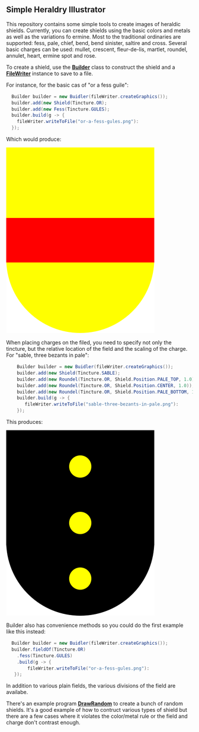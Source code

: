 ## Simple Heraldry Illustrator
This repository contains some simple tools to create images of heraldic shields. Currently, you can create shields using the basic colors and metals as well as the variations fo ermine.
Most to the traditional ordinaries are supported: fess, pale, chief, bend, bend sinister, saltire and cross. Several basic charges can be used: mullet, crescent,
fleur-de-lis, martlet, roundel, annulet, heart, ermine spot and rose.

To create a shield, use the [__Builder__](src/main/java/net/remgant/heraldry/Builder.java) class to construct the shield and a [__FileWriter__](src/main/java/net/remgant/heraldry/FileWriter.java) instance to save to a file. 

For instance, for the basic cas of "or a fess guile":

```Java
  Builder builder = new Buidler(fileWriter.createGraphics());
  builder.add(new Shield(Tincture.OR);
  builder.add(new Fess(Tincture.GULES);
  builder.build(g -> {
    fileWriter.writeToFile("or-a-fess-gules.png"):
  });
```
Which would produce:

![Or a fess gules](images/or-a-fess-gules.svg)

When placing charges on the filed, you need to specify not only the tincture, but the relative location of the field and the scaling of the charge. For "sable, three bezants in pale":
```Java
    Builder builder = new Buidler(fileWriter.createGraphics());
    builder.add(new Shield(Tincture.SABLE);
    builder.add(new Roundel(Tincture.OR, Shield.Position.PALE_TOP, 1.0));
    builder.add(new Roundel(Tincture.OR, Shield.Position.CENTER, 1.0));
    builder.add(new Roundel(Tincture.OR, Shield.Position.PALE_BOTTOM, 1.0));
    builder.build(g -> {
       fileWriter.writeToFile("sable-three-bezants-in-pale.png"):
    });
```
This produces:

![Sable three bezants or](images/sable-three-bezants-in-pale.svg)

Builder also has convenience methods so you could do the first example like this instead:
```Java
  Builder builder = new Buidler(fileWriter.createGraphics());
  builder.fieldOf(Tincture.OR)
    .fess(Tincture.GULES)
    .build(g -> {
        fileWriter.writeToFile("or-a-fess-gules.png"):
   });
```
In addition to various plain fields, the various divisions of the field are availabe. 

There's an example program [__DrawRandom__](src/main/java/net/remgant/heraldry/DrawRandom.java) to create a bunch of random shields. It's a good example of how to 
contruct various types of shield but there are a few cases where it violates the color/metal rule or the field and charge don't contrast enough.
